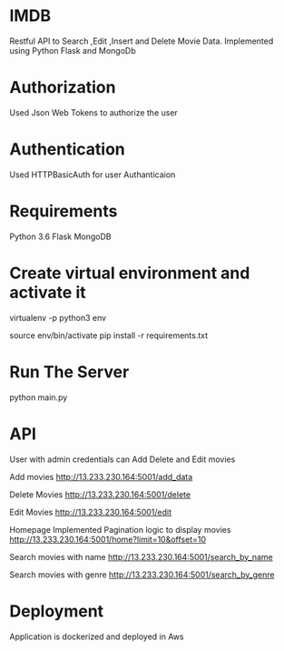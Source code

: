 # IMDB
 Restful API to Search ,Edit ,Insert and Delete Movie Data.
 Implemented using Python Flask and MongoDb
 
 
 # Authorization
 
  Used Json Web Tokens to authorize the user
 
 
 
 # Authentication 
 
 Used HTTPBasicAuth for  user Authanticaion
 
 
 # Requirements
   Python 3.6
   Flask
   MongoDB

# Create virtual environment and activate it
  virtualenv -p python3 env

  source env/bin/activate
  pip install -r requirements.txt
  
# Run The Server
  python main.py
  
# API

 User with admin credentials can Add Delete and Edit movies 
 
 Add movies 
 http://13.233.230.164:5001/add_data
 
 Delete Movies 
 http://13.233.230.164:5001/delete
 
 Edit Movies 
 http://13.233.230.164:5001/edit
 
 Homepage
 Implemented Pagination logic to display movies 
 http://13.233.230.164:5001/home?limit=10&offset=10
 
 Search movies with name 
 http://13.233.230.164:5001/search_by_name
 
 Search movies with genre
 http://13.233.230.164:5001/search_by_genre
 
# Deployment 
 
 Application is dockerized and deployed in Aws
 

